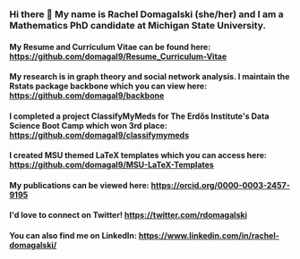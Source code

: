 ### Hi there 👋 My name is Rachel Domagalski (she/her) and I am a Mathematics PhD candidate at Michigan State University. 

#### My Resume and Curriculum Vitae can be found here: https://github.com/domagal9/Resume_Curriculum-Vitae
#### My research is in graph theory and social network analysis. I maintain the Rstats package backbone which you can view here: https://github.com/domagal9/backbone
#### I completed a project ClassifyMyMeds for The Erdős Institute's Data Science Boot Camp which won 3rd place: https://github.com/domagal9/classifymymeds
#### I created MSU themed LaTeX templates which you can access here: https://github.com/domagal9/MSU-LaTeX-Templates
#### My publications can be viewed here: https://orcid.org/0000-0003-2457-9195
#### I'd love to connect on Twitter! https://twitter.com/rdomagalski
#### You can also find me on LinkedIn: https://www.linkedin.com/in/rachel-domagalski/
<!--
**domagal9/domagal9** is a ✨ _special_ ✨ repository because its `README.md` (this file) appears on your GitHub profile.

Here are some ideas to get you started:

- 🔭 I’m currently working on ...
- 🌱 I’m currently learning ...
- 👯 I’m looking to collaborate on ...
- 🤔 I’m looking for help with ...
- 💬 Ask me about ...
- 📫 How to reach me: ...
- 😄 Pronouns: ...
- ⚡ Fun fact: ...
-->
